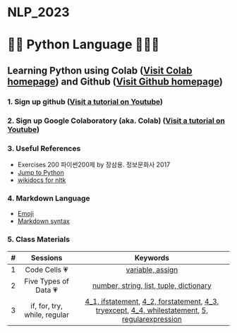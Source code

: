 # NLP_2023

# 🐹🍦 **Python Language** 🍅🎅💗

## **Learning Python** using **Colab** ([Visit Colab homepage](https://colab.research.google.com/?utm_source=scs-index)) and **Github** ([Visit Github homepage](https://github.com/))

### **1. Sign up github** ([Visit a tutorial on Youtube](https://www.youtube.com/watch?v=c-NikCpec7U))
### **2. Sign up Google Colaboratory** (aka. Colab) ([Visit a tutorial on Youtube](https://www.youtube.com/watch?v=2X_EU18OeYM))

### **3. Useful References**
- Exercises 200 파이썬200제 by 장삼용. 정보문화사 2017
- [Jump to Python](https://wikidocs.net/book/1)
- [wikidocs for nltk](https://wikidocs.net/21667)

### **4. Markdown Language**
* [Emoji](https://gist.github.com/rxaviers/7360908)
* [Markdown syntax](https://www.markdownguide.org/basic-syntax/)


### **5. Class Materials**

| # | Sessions | Keywords |
|:--: |:--: |:--: |
| 1 | Code Cells 💗 | [variable, assign](https://github.com/jeonsy22/NLP_2023/blob/main/1_CodeCells_Basic.ipynb) |
| 2 | Five Types of Data 💗 | [number, string, list, tuple, dictionary](https://github.com/jeonsy22/NLP_2023/blob/main/2_FiveTypesofData.ipynb) |
| 3 | if, for, try, while, regular | [4_1, ifstatement](https://colab.research.google.com/github/jeonsy22/NLP_2023/blob/main/4_1_IfStatement.ipynb), [4_2, forstatement](https://colab.research.google.com/github/jeonsy22/NLP_2023/blob/main/4_2_ForStatement.ipynb), [4_3, tryexcept](https://colab.research.google.com/github/ms624atyale/NLP_2023/blob/main/4_3_tryExceptElse_Statement.ipynb), [4_4, whilestatement](https://colab.research.google.com/github/ms624atyale/NLP_2023/blob/main/4_4_WhileStatementwContinueBreak.ipynb), [5, regularexpression](https://colab.research.google.com/github/ms624atyale/NLP_2023/blob/main/5_RegularExpression.ipynb) |
